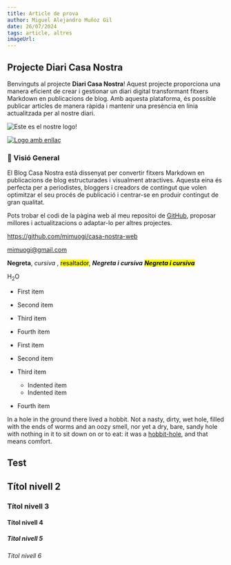 ```yaml
---
title: Article de prova
author: Miguel Alejandro Muñoz Gil
date: 26/07/2024
tags: article, altres
imageUrl:
---
```


## Projecte Diari Casa Nostra

Benvinguts al projecte **Diari Casa Nostra**! Aquest projecte proporciona una manera eficient de crear i gestionar un diari digital transformant fitxers Markdown en publicacions de blog. Amb aquesta plataforma, és possible publicar articles de manera ràpida i mantenir una presència en línia actualitzada per al nostre diari.

![Este es el nostre logo!](/assets/continguts/recursos/casaNostra.jpg "Logo Casa Nostra")

[![Logo amb enllaç](/assets/continguts/recursos/casaNostra.jpg "Logo de casa nostra amb enllaç")](https://casa-nostra-q0q5kcl6d-mimuogis-projects.vercel.app/)

### 📖 Visió General

El Blog Casa Nostra està dissenyat per convertir fitxers Markdown en publicacions de blog estructurades i visualment atractives. Aquesta eina és perfecta per a periodistes, bloggers i creadors de contingut que volen optimitzar el seu procés de publicació i centrar-se en produir contingut de gran qualitat.

Pots trobar el codi de la pàgina web al meu repositoi de [GitHub](https://github.com/mimuogi/casa-nostra-web), proposar millores i actualitzacions o adaptar-lo per altres projectes.

<https://github.com/mimuogi/casa-nostra-web>

<mimuogi@gmail.com>

**Negreta**, _cursiva_ , <mark>resaltador</mark>, **_Negreta i cursiva_**
<mark> **_Negreta i cursiva_** </mark>

H<sub>2</sub>O

- First item
- Second item
- Third item
- Fourth item

- First item
- Second item
- Third item
  - Indented item
  - Indented item
- Fourth item

In a hole in the ground there lived a hobbit. Not a nasty, dirty, wet hole, filled with the ends
of worms and an oozy smell, nor yet a dry, bare, sandy hole with nothing in it to sit down on or to
eat: it was a [hobbit-hole][1], and that means comfort.

[1]: https://en.wikipedia.org/wiki/Hobbit#Lifestyle "Hobbit lifestyles"

## Test

## Títol nivell 2

### Títol nivell 3

#### Títol nivell 4

##### Títol nivell 5

###### Títol nivell 6
